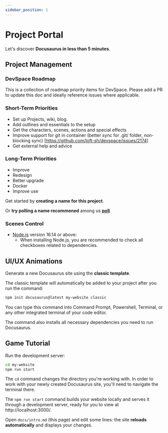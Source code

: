 ```yaml
---
sidebar_position: 1
---
```


# Project Portal

Let's discover **Docusaurus in less than 5 minutes**.

## Project Management 

### DevSpace Roadmap
This is a collection of roadmap priority items for DevSpace. Please add a PR to update this doc and ideally reference issues where applicable.

### Short-Term Priorities
- Set up Projects, wiki, blog.
- Add outlines and essentials to the setup
- Get the characters, scenes, actions and special effects
- Improve support for git in container (better sync for .git/ folder, non-blocking sync) [https://github.com/loft-sh/devspace/issues/2174]
- Get external help and advice

### Long-Term Priorities
- Improve 
- Redesign 
- Better upgrade 
- Docker 
- Improve use 

Get started by **creating a name for this project**.

Or **try polling a name recommened** among us **[poll](https://docusaurus.new)**.

### Scenes Control

- [Node.js](https://nodejs.org/en/download/) version 16.14 or above:
  - When installing Node.js, you are recommended to check all checkboxes related to dependencies.

## UI/UX Animations

Generate a new Docusaurus site using the **classic template**.

The classic template will automatically be added to your project after you run the command:

```bash
npm init docusaurus@latest my-website classic
```

You can type this command into Command Prompt, Powershell, Terminal, or any other integrated terminal of your code editor.

The command also installs all necessary dependencies you need to run Docusaurus.

## Game Tutorial

Run the development server:

```bash
cd my-website
npm run start
```

The `cd` command changes the directory you're working with. In order to work with your newly created Docusaurus site, you'll need to navigate the terminal there.

The `npm run start` command builds your website locally and serves it through a development server, ready for you to view at http://localhost:3000/.

Open `docs/intro.md` (this page) and edit some lines: the site **reloads automatically** and displays your changes.
